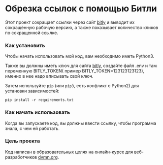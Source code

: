 # Обрезка ссылок с помощью Битли

Этот проект сокращает ссылки через сайт [bitly](https://bitly.com/) и выводит их сокращённую рабочую версию, а также показывает количество кликов по сокращенной ссылке.

### Как установить

Чтобы начать использовать мой код, вам необходимо иметь Python3.

Также вы должны иметь ключ для сайта [bitly](https://bitly.com/), создайте файл .env и там переменную BITLY_TOKEN( пример BITLY_TOKEN=123123123123), именно в нее надо вписывать свой ключ.

Затем используйте `pip` (или `pip3`, есть конфликт с Python2) для установки зависимостей:
```
pip install -r requirements.txt
```
### Как начать использовать 
Когда вы запускаете код, вы должны ввести ссылку, чтобы программа знала, с чем ей работать. 
### Цель проекта

Код написан в образовательных целях на онлайн-курсе для веб-разработчиков [dvmn.org](https://dvmn.org/).